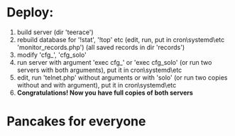# Deploy:
1. build server (dir 'teerace')
1. rebuild database for '!stat', '!top' etc (edit, run, put in cron\systemd\etc 'monitor_records.php') (all saved records in dir 'records')
1. modify 'cfg_', 'cfg_solo'
1. run server with argument 'exec cfg_' or 'exec cfg_solo' (or run two servers with both arguments), put it in cron\systemd\etc
1. edit, run 'telnet.php' without arguments or with 'solo' (or run two copies without and with argument), put it in cron\systemd\etc
1. **Congratulations! Now you have full copies of both servers**

# Pancakes for everyone
